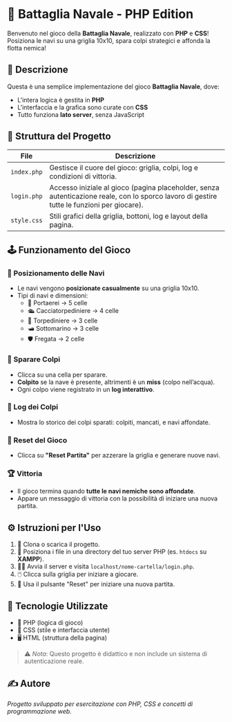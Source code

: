 # 🎯 **Battaglia Navale - PHP Edition**

Benvenuto nel gioco della **Battaglia Navale**, realizzato con **PHP** e **CSS**! Posiziona le navi su una griglia 10x10, spara colpi strategici e affonda la flotta nemica!

## 📘 **Descrizione**

Questa è una semplice implementazione del gioco **Battaglia Navale**, dove:

- L'intera logica è gestita in **PHP**
- L'interfaccia e la grafica sono curate con **CSS**
- Tutto funziona **lato server**, senza JavaScript


## 📂 **Struttura del Progetto**

| File        | Descrizione                                                                                                                                |
| ----------- | ------------------------------------------------------------------------------------------------------------------------------------------ |
| `index.php` | Gestisce il cuore del gioco: griglia, colpi, log e condizioni di vittoria.                                                                 |
| `login.php` | Accesso iniziale al gioco (pagina placeholder, senza autenticazione reale, con lo sporco lavoro di gestire tutte le funzioni per giocare). |
| `style.css` | Stili grafici della griglia, bottoni, log e layout della pagina.                                                                           |

## 🕹️ **Funzionamento del Gioco**

### 🔸 Posizionamento delle Navi
- Le navi vengono **posizionate casualmente** su una griglia 10x10.
- Tipi di navi e dimensioni:
  - 🚢 Portaerei → 5 celle  
  - 🛳️ Cacciatorpediniere → 4 celle  
  - 🚤 Torpediniere → 3 celle  
  - 🛥️ Sottomarino → 3 celle  
  - 🛡️ Fregata → 2 celle  

### 🎯 Sparare Colpi
- Clicca su una cella per sparare.
- **Colpito** se la nave è presente, altrimenti è un **miss** (colpo nell’acqua).
- Ogni colpo viene registrato in un **log interattivo**.

### 📜 Log dei Colpi
- Mostra lo storico dei colpi sparati: colpiti, mancati, e navi affondate.

### 🔁 Reset del Gioco
- Clicca su **"Reset Partita"** per azzerare la griglia e generare nuove navi.

### 🏆 Vittoria
- Il gioco termina quando **tutte le navi nemiche sono affondate**.
- Appare un messaggio di vittoria con la possibilità di iniziare una nuova partita.


## ⚙️ **Istruzioni per l'Uso**

1. 🔽 Clona o scarica il progetto.
2. 📁 Posiziona i file in una directory del tuo server PHP (es. `htdocs` su **XAMPP**).
3. 🧑‍💻 Avvia il server e visita `localhost/nome-cartella/login.php`.
4. 🖱️ Clicca sulla griglia per iniziare a giocare.
5. 🔄 Usa il pulsante "Reset" per iniziare una nuova partita.

## 📌 **Tecnologie Utilizzate**

- 🐘 PHP (logica di gioco)
- 🎨 CSS (stile e interfaccia utente)
- 🖥️ HTML (struttura della pagina)


> ⚠️ *Nota*: Questo progetto è didattico e non include un sistema di autenticazione reale.

## ✍️ Autore

*Progetto sviluppato per esercitazione con PHP, CSS e concetti di programmazione web.*

